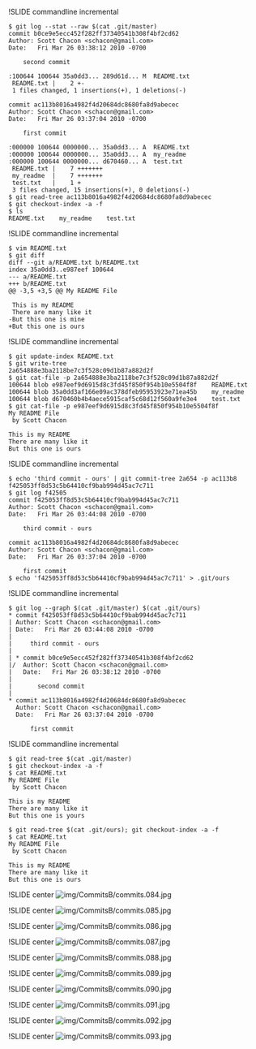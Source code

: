 !SLIDE commandline incremental

	$ git log --stat --raw $(cat .git/master)
	commit b0ce9e5ecc452f282ff37340541b308f4bf2cd62
	Author: Scott Chacon <schacon@gmail.com>
	Date:   Fri Mar 26 03:38:12 2010 -0700

	    second commit

	:100644 100644 35a0dd3... 289d61d... M  README.txt
	 README.txt |    2 +-
	 1 files changed, 1 insertions(+), 1 deletions(-)

	commit ac113b8016a4982f4d20684dc8680fa8d9abecec
	Author: Scott Chacon <schacon@gmail.com>
	Date:   Fri Mar 26 03:37:04 2010 -0700

	    first commit

	:000000 100644 0000000... 35a0dd3... A  README.txt
	:000000 100644 0000000... 35a0dd3... A  my_readme
	:000000 100644 0000000... d670460... A  test.txt
	 README.txt |    7 +++++++
	 my_readme  |    7 +++++++
	 test.txt   |    1 +
	 3 files changed, 15 insertions(+), 0 deletions(-)
	$ git read-tree ac113b8016a4982f4d20684dc8680fa8d9abecec
	$ git checkout-index -a -f
	$ ls
	README.txt    my_readme    test.txt

!SLIDE commandline incremental

	$ vim README.txt
	$ git diff
	diff --git a/README.txt b/README.txt
	index 35a0dd3..e987eef 100644
	--- a/README.txt
	+++ b/README.txt
	@@ -3,5 +3,5 @@ My README File

	 This is my README
	 There are many like it
	-But this one is mine
	+But this one is ours

!SLIDE commandline incremental

	$ git update-index README.txt
	$ git write-tree
	2a654888e3ba2118be7c3f528c09d1b87a882d2f
	$ git cat-file -p 2a654888e3ba2118be7c3f528c09d1b87a882d2f
	100644 blob e987eef9d6915d8c3fd45f850f954b10e5504f8f	README.txt
	100644 blob 35a0dd3af166e09ac378dfeb95953923e71ea45b	my_readme
	100644 blob d670460b4b4aece5915caf5c68d12f560a9fe3e4	test.txt
	$ git cat-file -p e987eef9d6915d8c3fd45f850f954b10e5504f8f
	My README File
	 by Scott Chacon

	This is my README
	There are many like it
	But this one is ours

!SLIDE commandline incremental

	$ echo 'third commit - ours' | git commit-tree 2a654 -p ac113b8
	f425053ff8d53c5b64410cf9bab994d45ac7c711
	$ git log f42505
	commit f425053ff8d53c5b64410cf9bab994d45ac7c711
	Author: Scott Chacon <schacon@gmail.com>
	Date:   Fri Mar 26 03:44:08 2010 -0700

	    third commit - ours

	commit ac113b8016a4982f4d20684dc8680fa8d9abecec
	Author: Scott Chacon <schacon@gmail.com>
	Date:   Fri Mar 26 03:37:04 2010 -0700

	    first commit
	$ echo 'f425053ff8d53c5b64410cf9bab994d45ac7c711' > .git/ours

!SLIDE commandline incremental

	$ git log --graph $(cat .git/master) $(cat .git/ours)
	* commit f425053ff8d53c5b64410cf9bab994d45ac7c711
	| Author: Scott Chacon <schacon@gmail.com>
	| Date:   Fri Mar 26 03:44:08 2010 -0700
	|
	|     third commit - ours
	|
	| * commit b0ce9e5ecc452f282ff37340541b308f4bf2cd62
	|/  Author: Scott Chacon <schacon@gmail.com>
	|   Date:   Fri Mar 26 03:38:12 2010 -0700
	|
	|       second commit
	|
	* commit ac113b8016a4982f4d20684dc8680fa8d9abecec
	  Author: Scott Chacon <schacon@gmail.com>
	  Date:   Fri Mar 26 03:37:04 2010 -0700

	      first commit

!SLIDE commandline incremental

	$ git read-tree $(cat .git/master)
	$ git checkout-index -a -f
	$ cat README.txt
	My README File
	 by Scott Chacon

	This is my README
	There are many like it
	But this one is yours

	$ git read-tree $(cat .git/ours); git checkout-index -a -f
	$ cat README.txt
	My README File
	 by Scott Chacon

	This is my README
	There are many like it
	But this one is ours

!SLIDE center
![img/CommitsB/commits.084.jpg](img/CommitsB/commits.084.jpg)

!SLIDE center
![img/CommitsB/commits.085.jpg](img/CommitsB/commits.085.jpg)

!SLIDE center
![img/CommitsB/commits.086.jpg](img/CommitsB/commits.086.jpg)

!SLIDE center
![img/CommitsB/commits.087.jpg](img/CommitsB/commits.087.jpg)

!SLIDE center
![img/CommitsB/commits.088.jpg](img/CommitsB/commits.088.jpg)

!SLIDE center
![img/CommitsB/commits.089.jpg](img/CommitsB/commits.089.jpg)

!SLIDE center
![img/CommitsB/commits.090.jpg](img/CommitsB/commits.090.jpg)

!SLIDE center
![img/CommitsB/commits.091.jpg](img/CommitsB/commits.091.jpg)

!SLIDE center
![img/CommitsB/commits.092.jpg](img/CommitsB/commits.092.jpg)

!SLIDE center
![img/CommitsB/commits.093.jpg](img/CommitsB/commits.093.jpg)

